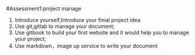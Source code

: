 #Assessment1:project manage


1. Introduce yourself,Introduce your finial project idea
2. Use git,gitlab to manage your document;
3. Use gitbook to build your first website and it would help you to manage your project;
4. Use markdown，image up service to write your document



